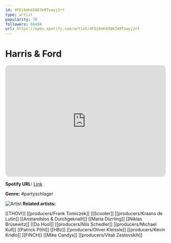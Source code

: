 ```yaml
---
id: 4FDj6mh458K7m9Txwyj2rt
type: artist
popularity: 70
followers: 66404
url: https://open.spotify.com/artist/4FDj6mh458K7m9Txwyj2rt
---
```

# Harris & Ford

<iframe style="border-radius:12px" src="https://open.spotify.com/embed/artist/4FDj6mh458K7m9Txwyj2rt" width="100%" height="352" frameBorder="0" allowfullscreen="" allow="autoplay; clipboard-write; encrypted-media; fullscreen; picture-in-picture" loading="lazy"></iframe>

**Spotify URL:** [Link](https://open.spotify.com/artist/4FDj6mh458K7m9Txwyj2rt)

**Genre:**  #partyschlager

![Artist](https://i.scdn.co/image/ab6761610000e5eb389492a66ba2ee73ea2c30f3)
**Related artists:**

[[THOVI]]
[[producers/Frank Tomiczek]]
[[Scooter]]
[[producers/Kraans de Lutin]]
[[Anstandslos & Durchgeknallt]]
[[Maria Dürrling]]
[[Niklas Brüsewitz]]
[[Da Hool]]
[[producers/Nils Schedler]]
[[producers/Michael Kull]]
[[Patrick Pöhl]]
[[HBz]]
[[producers/Oliver Kleissle]]
[[producers/Kevin Kridlo]]
[[FiNCH]]
[[Mike Candys]]
[[producers/Vitali Zestovskih]]
